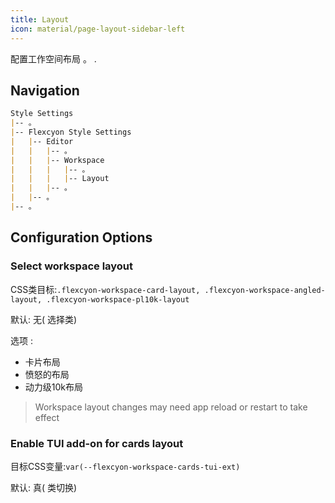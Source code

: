 ```yaml
---
title: Layout
icon: material/page-layout-sidebar-left
---
```


配置工作空间布局 。
.

## Navigation
```md
Style Settings
|-- 。
|-- Flexcyon Style Settings
|   |-- Editor
|   |   |-- 。
|   |   |-- Workspace
|   |   |   |-- 。
|   |   |   |-- Layout
|   |   |-- 。
|   |-- 。
|-- 。
```

## Configuration Options

### Select workspace layout
CSS类目标:`.flexcyon-workspace-card-layout, .flexcyon-workspace-angled-layout, .flexcyon-workspace-pl10k-layout`

默认: 无( 选择类)

选项 :
- 卡片布局
- 愤怒的布局
- 动力级10k布局
> Workspace layout changes may need app reload or restart to take effect

### Enable TUI add-on for cards layout
目标CSS变量:`var(--flexcyon-workspace-cards-tui-ext)`

默认: 真( 类切换)